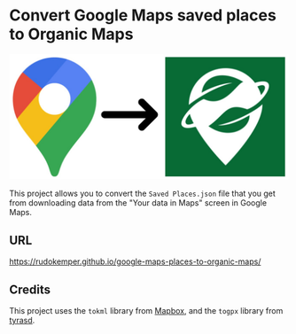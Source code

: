 # Convert Google Maps saved places to Organic Maps

![logo](logo.jpg)

This project allows you to convert the `Saved Places.json` file that you get from downloading data from the "Your data in Maps" screen in Google Maps.

## URL

https://rudokemper.github.io/google-maps-places-to-organic-maps/

## Credits

This project uses the `tokml` library from [Mapbox](https://github.com/mapbox/tokml), and the `togpx` library from [tyrasd](https://github.com/tyrasd/togpx).